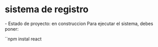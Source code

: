 <h1>sistema de registro</h1>
- Estado de proyecto: en construccion 
Para ejecutar el sistema, debes poner:

``npm instal react
